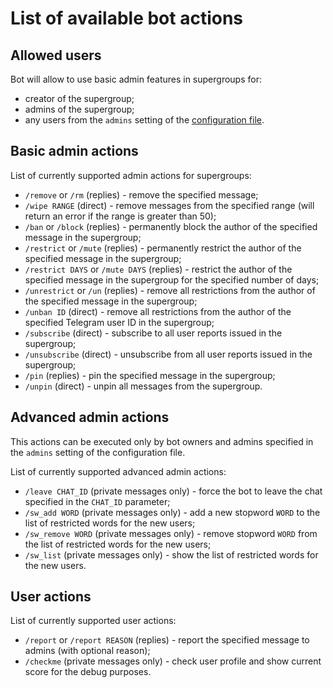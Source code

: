 # List of available bot actions

## Allowed users

Bot will allow to use basic admin features in supergroups for:

  * creator of the supergroup;
  * admins of the supergroup;
  * any users from the `admins` setting of the [configuration file](schema-documentation.md).

## Basic admin actions

List of currently supported admin actions for supergroups:

  * `/remove` or `/rm` (replies) - remove the specified message;
  * `/wipe RANGE` (direct) - remove messages from the specified range (will return an error if the range is greater than 50);
  * `/ban` or `/block` (replies) - permanently block the author of the specified message in the supergroup;
  * `/restrict` or `/mute` (replies) - permanently restrict the author of the specified message in the supergroup;
  * `/restrict DAYS` or `/mute DAYS` (replies) - restrict the author of the specified message in the supergroup for the specified number of days;
  * `/unrestrict` or `/un` (replies) - remove all restrictions from the author of the specified message in the supergroup;
  * `/unban ID` (direct) - remove all restrictions from the author of the specified Telegram user ID in the supergroup;
  * `/subscribe` (direct) - subscribe to all user reports issued in the supergroup;
  * `/unsubscribe` (direct) - unsubscribe from all user reports issued in the supergroup;
  * `/pin` (replies) - pin the specified message in the supergroup;
  * `/unpin` (direct) - unpin all messages from the supergroup.

## Advanced admin actions

This actions can be executed only by bot owners and admins specified in the `admins` setting of the configuration file.

List of currently supported advanced admin actions:

  * `/leave CHAT_ID` (private messages only) - force the bot to leave the chat specified in the `CHAT_ID` parameter;
  * `/sw_add WORD` (private messages only) - add a new stopword `WORD` to the list of restricted words for the new users;
  * `/sw_remove WORD` (private messages only) - remove stopword `WORD` from the list of restricted words for the new users;
  * `/sw_list` (private messages only) - show the list of restricted words for the new users.

## User actions

List of currently supported user actions:

  * `/report` or `/report REASON` (replies) - report the specified message to admins (with optional reason);
  * `/checkme` (private messages only) - check user profile and show current score for the debug purposes.
